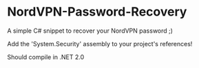 # NordVPN-Password-Recovery
A simple C# snippet to recover your NordVPN password ;)

Add the 'System.Security' assembly to your project's references!

Should compile in .NET 2.0
